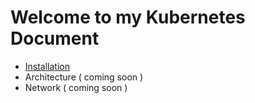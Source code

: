 # Welcome to my Kubernetes Document

- [Installation](https://github.com/fluke34261/kubernetes-installation-in-ubuntu)
- Architecture ( coming soon )
- Network ( coming soon )
